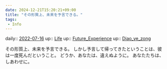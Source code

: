 ```yaml
---
date: 2024-12-21T15:20:21+09:00
title: "その形質上、未来を予言できる。"
tags:
 - Info
---
```


daily:: [2022-07-16](Daily_Note/2022-07-16.md)
up:: [Life](../Bar/Novel/Chaos/Life.md)
up:: [Future_Experience](../Bar/Novel/Chaos/Future_Experience.md)
up:: [Diao_ye_zong](../Bar/Novel/Touhou_Project/Diao_ye_zong.md)

その形質上、未来を予言できる。
しかし予言して帰ってきたということは、彼は一度死んだということ。
どうか、あなたは、違えぬように。
あなたたちは、しあわせに。
